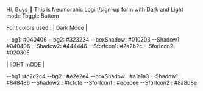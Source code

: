 Hi, Guys 👋
This is Neumorphic Login/sign-up form with Dark and Light mode Toggle Buttom

Font colors used :
| Dark Mode |

--bg1: #040406
--bg2: #323234
--boxShadow: #010203
--Shadow1: #040406
--Shadow2: #444446
--SforIcon1: #2a2b2c
--SforIcon2: #020305

| lIGHT mODE |

--bg1 :#c2c2c4
--bg2 : #e2e2e4
--boxShadow : #a1a1a3
--Shadow1 : #848486
--Shadow2 : #fcfcfe
--SforIcon1 : #ececee
--SforIcon2 : #8a8b8e
